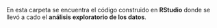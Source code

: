  En esta carpeta se encuentra el código construido en __RStudio__ donde se llevó a cado el __análisis exploratorio de los datos__.
